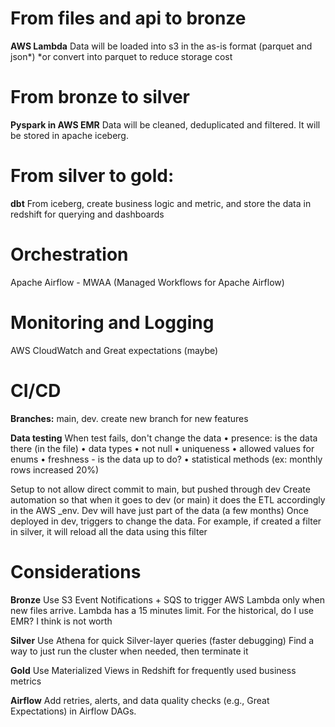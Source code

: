 # From files and api to bronze
**AWS Lambda**
Data will be loaded into s3 in the as-is format (parquet and json*)
*or convert into parquet to reduce storage cost

# From bronze to silver
**Pyspark in AWS EMR**
Data will be cleaned, deduplicated and filtered. It will be stored in apache iceberg.

# From silver to gold: 
**dbt**
From iceberg, create business logic and metric, and store the data in redshift for querying and dashboards

# Orchestration
Apache Airflow - MWAA (Managed Workflows for Apache Airflow)

# Monitoring and Logging
AWS CloudWatch and Great expectations (maybe)


# CI/CD
**Branches:** main, dev. create new branch for new features

**Data testing**
When test fails, don't change the data
• presence: is the data there (in the file)
• data types
• not null
• uniqueness
• allowed values for enums
• freshness - is the data up to do?
• statistical methods (ex: monthly rows increased 20%)

Setup to not allow direct commit to main, but pushed through dev
Create automation so that when it goes to dev (or main) it does the ETL accordingly in the AWS _env. Dev will have just part of the data (a few months)
Once deployed in dev, triggers to change the data. For example, if created a filter in silver, it will reload all the data using this filter


# Considerations
**Bronze**
Use S3 Event Notifications + SQS to trigger AWS Lambda only when new files arrive.
Lambda has a 15 minutes limit. For the historical, do I use EMR? I think is not worth

**Silver**
Use Athena for quick Silver-layer queries (faster debugging)
Find a way to just run the cluster when needed, then terminate it

**Gold**
Use Materialized Views in Redshift for frequently used business metrics

**Airflow**
Add retries, alerts, and data quality checks (e.g., Great Expectations) in Airflow DAGs.